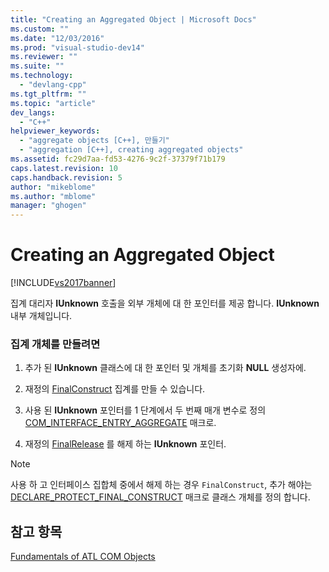 ```yaml
---
title: "Creating an Aggregated Object | Microsoft Docs"
ms.custom: ""
ms.date: "12/03/2016"
ms.prod: "visual-studio-dev14"
ms.reviewer: ""
ms.suite: ""
ms.technology: 
  - "devlang-cpp"
ms.tgt_pltfrm: ""
ms.topic: "article"
dev_langs: 
  - "C++"
helpviewer_keywords: 
  - "aggregate objects [C++], 만들기"
  - "aggregation [C++], creating aggregated objects"
ms.assetid: fc29d7aa-fd53-4276-9c2f-37379f71b179
caps.latest.revision: 10
caps.handback.revision: 5
author: "mikeblome"
ms.author: "mblome"
manager: "ghogen"
---
```

# Creating an Aggregated Object
[!INCLUDE[vs2017banner](../assembler/inline/includes/vs2017banner.md)]

집계 대리자  **IUnknown** 호출을 외부 개체에 대 한 포인터를 제공 합니다.  **IUnknown** 내부 개체입니다.  
  
### 집계 개체를 만들려면  
  
1.  추가 된  **IUnknown** 클래스에 대 한 포인터 및 개체를 초기화  **NULL** 생성자에.  
  
2.  재정의  [FinalConstruct](../Topic/CComObjectRootEx::FinalConstruct.md) 집계를 만들 수 있습니다.  
  
3.  사용 된  **IUnknown** 포인터를 1 단계에서 두 번째 매개 변수로 정의  [COM\_INTERFACE\_ENTRY\_AGGREGATE](../Topic/COM_INTERFACE_ENTRY_AGGREGATE.md) 매크로.  
  
4.  재정의  [FinalRelease](../Topic/CComObjectRootEx::FinalRelease.md) 를 해제 하는  **IUnknown** 포인터.  
  
> [!NOTE]
>  사용 하 고 인터페이스 집합체 중에서 해제 하는 경우 `FinalConstruct`, 추가 해야는  [DECLARE\_PROTECT\_FINAL\_CONSTRUCT](../Topic/DECLARE_PROTECT_FINAL_CONSTRUCT.md) 매크로 클래스 개체를 정의 합니다.  
  
## 참고 항목  
 [Fundamentals of ATL COM Objects](../atl/fundamentals-of-atl-com-objects.md)